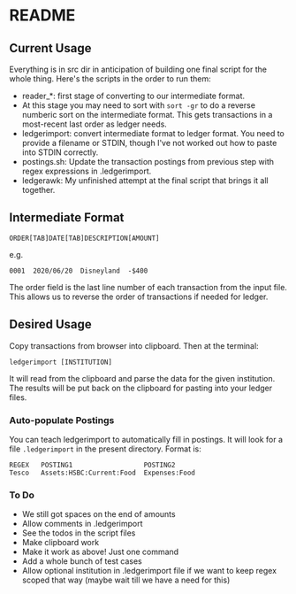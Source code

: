 # README

## Current Usage

Everything is in src dir in anticipation of building one final script for the whole
thing. Here's the scripts in the order to run them:

* reader\_\*: first stage of converting to our intermediate format.
* At this stage you may need to sort with `sort -gr` to do a reverse numberic
  sort on the intermediate format. This gets transactions in a most-recent last
  order as ledger needs.
* ledgerimport: convert intermediate format to ledger format. You need to
  provide a filename or STDIN, though I've not worked out how to paste into
  STDIN correctly.
* postings.sh: Update the transaction postings from previous step with regex
  expressions in .ledgerimport.
* ledgerawk: My unfinished attempt at the final script that brings it all
  together.

## Intermediate Format

```
ORDER[TAB]DATE[TAB]DESCRIPTION[AMOUNT]
```

e.g.

```
0001  2020/06/20  Disneyland  -$400
```

The order field is the last line number of each transaction from the input file.
This allows us to reverse the order of transactions if needed for ledger.

## Desired Usage

Copy transactions from browser into clipboard. Then at the terminal:

```
ledgerimport [INSTITUTION]
```

It will read from the clipboard and parse the data for the given institution.
The results will be put back on the clipboard for pasting into your ledger files.

### Auto-populate Postings

You can teach ledgerimport to automatically fill in postings. It will look for a
file `.ledgerimport` in the present directory. Format is:

```
REGEX   POSTING1                  POSTING2
Tesco   Assets:HSBC:Current:Food  Expenses:Food
```

### To Do

* We still got spaces on the end of amounts
* Allow comments in .ledgerimport
* See the todos in the script files
* Make clipboard work
* Make it work as above! Just one command
* Add a whole bunch of test cases
* Allow optional institution in .ledgerimport file if we want to keep regex
  scoped that way (maybe wait till we have a need for this)
